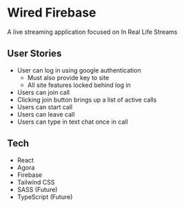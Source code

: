 # Wired Firebase
A live streaming application focused on In Real Life Streams

## User Stories
* User can log in using google authentication
    * Must also provide key to site
    * All site features locked behind log in
* Users can join call
* Clicking join button brings up a list of active calls
* Users can start call
* Users can leave call
* Users can type in text chat once in call

## Tech
* React
* Agora
* Firebase
* Tailwind CSS
* SASS (Future)
* TypeScript (Future)
